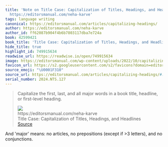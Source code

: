 ```yaml
---
title: 'Note on Title Case: Capitalization of Titles, Headings, and Headlines via
  https://editorsmanual.com/neha-karve'
tags: language writing
canonical: https://editorsmanual.com/articles/capitalizing-headings/
author: https://editorsmanual.com/neha-karve
author_id: ff62087b904f4b6b7803117dba7e724a
book: 42599421
book_title: 'Title Case: Capitalization of Titles, Headings, and Headlines'
hide_title: true
highlight_id: 749915634
readwise_url: https://readwise.io/open/749915634
image: https://editorsmanual.com/wp-content/uploads/2022/10/capitalizing-headings-2-media-1200x675.webp
favicon_url: https://s2.googleusercontent.com/s2/favicons?domain=editorsmanual.com
source_emoji: "\U0001F310"
source_url: https://editorsmanual.com/articles/capitalizing-headings/#:~:text=Capitalize%20the%20first%2C,or%20first-level%20heading.
serial_number: 2024.NTS.127
---
```

> Capitalize the first, last, and all major words in a book title, headline, or first-level heading.
> <div class="quoteback-footer"><div class="quoteback-avatar"><img class="mini-favicon" src="https://s2.googleusercontent.com/s2/favicons?domain=editorsmanual.com"></div><div class="quoteback-metadata"><div class="metadata-inner"><span style="display:none">FROM:</span><div aria-label="https://editorsmanual.com/neha-karve" class="quoteback-author"> https://editorsmanual.com/neha-karve</div><div aria-label="Title Case: Capitalization of Titles, Headings, and Headlines" class="quoteback-title"> Title Case: Capitalization of Titles, Headings, and Headlines</div></div></div><div class="quoteback-backlink"><a target="_blank" aria-label="go to the full text of this quotation" rel="noopener" href="https://editorsmanual.com/articles/capitalizing-headings/#:~:text=Capitalize%20the%20first%2C,or%20first-level%20heading." class="quoteback-arrow"> Source</a></div></div>

And 'major' means: no articles, no prepositions (except if >3 letters), and no conjunctions.